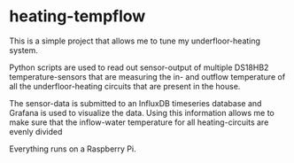 # heating-tempflow
This is a simple project that allows me to tune my underfloor-heating system.  

Python scripts are used to read out sensor-output of multiple DS18HB2 temperature-sensors that are measuring
the in- and outflow temperature of all the underfloor-heating circuits that are present in the house.

The sensor-data is submitted to an InfluxDB timeseries database and Grafana is used to visualize the data.
Using this information allows me to make sure that the inflow-water temperature for all heating-circuits are
evenly divided

Everything runs on a Raspberry Pi.
